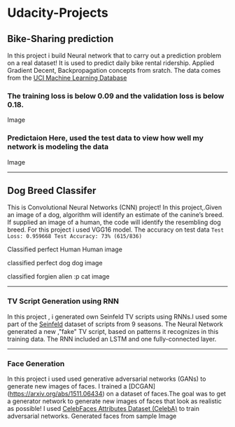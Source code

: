 # Udacity-Projects


## Bike-Sharing prediction
In this project i build Neural network that  to carry out a prediction problem on a real dataset! It is used to predict daily bike rental ridership.
Applied Gradient Decent,  Backpropagation concepts from sratch.
The data comes from the [UCI Machine Learning Database](https://archive.ics.uci.edu/ml/datasets/Bike+Sharing+Dataset)

### The training loss is below 0.09 and the validation loss is below 0.18.
Image
### Predictaion Here, used the test data to view how well my network is modeling the data
Image

___

## Dog Breed Classifer
This is Convolutional Neural Networks (CNN) project! In this project,.Given an image of a dog, algorithm will identify an estimate of the canine’s breed. If supplied an image of a human, the code will identify the resembling dog breed.
For this project i used VGG16 model.
The accuracy on test data
`Test Loss: 0.959668
Test Accuracy: 73% (615/836)`

Classified perfect Human
Human image

classified perfect dog
dog image

classified forgien alien :p
cat image

___

### TV Script Generation using RNN
In this project , i generated own Seinfeld TV scripts using RNNs.I used some part of the [Seinfeld](https://www.imdb.com/title/tt0098904/) dataset of scripts from 9 seasons.
The Neural Network generated a new ,"fake" TV script, based on patterns it recognizes in this training data.
The RNN included an LSTM and one fully-connected layer.

---

### Face Generation
In this project i used used generative adversarial networks (GANs) to generate new images of faces.
I trained a [DCGAN] (https://arxiv.org/abs/1511.06434) on a dataset of faces.The goal was to get a generator network to generate new images of faces that look as realistic as possible!
I used [CelebFaces Attributes Dataset (CelebA)](http://mmlab.ie.cuhk.edu.hk/projects/CelebA.html) to train adversarial networks.
Generated faces from sample
Image 
